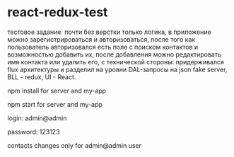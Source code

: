 # react-redux-test

тестовое задание  почти без верстки только логика, в приложение можно зарегистрироваться и авторизоваться, после того как пользователь авторизовался есть поле с поиском контактов и возможностью добавить их, после добавления можно редактировать имя контакта или удалить его, с технической стороны: придерживался flux архитектуры и разделил на уровни 
DAL-запросы на json fake server, BLL - redux, UI - React.

npm install for server and my-app

npm start for server and my-app

login: admin@admin

password: 123123

contacts changes only for admin@admin user
